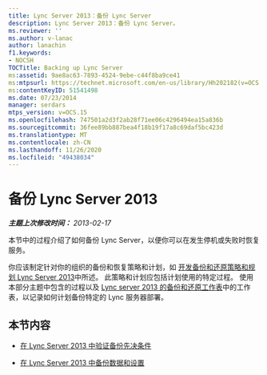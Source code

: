 ```yaml
---
title: Lync Server 2013：备份 Lync Server
description: Lync Server 2013：备份 Lync Server。
ms.reviewer: ''
ms.author: v-lanac
author: lanachin
f1.keywords:
- NOCSH
TOCTitle: Backing up Lync Server
ms:assetid: 9ae8ac63-7893-4524-9ebe-c44f8ba9ce41
ms:mtpsurl: https://technet.microsoft.com/en-us/library/Hh202182(v=OCS.15)
ms:contentKeyID: 51541498
ms.date: 07/23/2014
manager: serdars
mtps_version: v=OCS.15
ms.openlocfilehash: 747501a2d3f2ab28f71ee06c4296494ea15a836b
ms.sourcegitcommit: 36fee89bb887bea4f18b19f17a8c69daf5bc423d
ms.translationtype: MT
ms.contentlocale: zh-CN
ms.lasthandoff: 11/26/2020
ms.locfileid: "49438034"
---
```

# <a name="backing-up-lync-server-2013"></a>备份 Lync Server 2013

<div data-xmlns="http://www.w3.org/1999/xhtml">

<div class="topic" data-xmlns="http://www.w3.org/1999/xhtml" data-msxsl="urn:schemas-microsoft-com:xslt" data-cs="https://msdn.microsoft.com/">

<div data-asp="https://msdn2.microsoft.com/asp">



</div>

<div id="mainSection">

<div id="mainBody">

<span> </span>

_**主题上次修改时间：** 2013-02-17_

本节中的过程介绍了如何备份 Lync Server，以便你可以在发生停机或失败时恢复服务。

你应该制定针对你的组织的备份和恢复策略和计划，如 [开发备份和还原策略和规划 Lync Server 2013](lync-server-2013-developing-a-backup-and-restoration-strategy-and-plan.md)中所述。 此策略和计划应包括计划使用的特定过程。 使用本部分主题中包含的过程以及 [Lync server 2013 的备份和还原工作表](lync-server-2013-backup-and-restoration-worksheets.md)中的工作表，以记录如何计划备份特定的 Lync 服务器部署。

<div>

## <a name="in-this-section"></a>本节内容

  - [在 Lync Server 2013 中验证备份先决条件](lync-server-2013-verifying-backup-prerequisites.md)

  - [在 Lync Server 2013 中备份数据和设置](lync-server-2013-backing-up-data-and-settings.md)

</div>

</div>

<span> </span>

</div>

</div>

</div>

